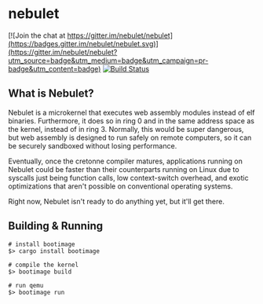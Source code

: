 # nebulet

[![Join the chat at https://gitter.im/nebulet/nebulet](https://badges.gitter.im/nebulet/nebulet.svg)](https://gitter.im/nebulet/nebulet?utm_source=badge&utm_medium=badge&utm_campaign=pr-badge&utm_content=badge)
[![Build Status](https://travis-ci.org/nebulet/nebulet.svg?branch=master)](https://travis-ci.org/nebulet/nebulet)

## What is Nebulet?

Nebulet is a microkernel that executes web assembly modules instead of elf binaries. Furthermore, it does so in ring 0 and in the same address space as the kernel, instead of in ring 3. Normally, this would be super dangerous, but web assembly is designed to run safely on remote computers, so it can be securely sandboxed without losing performance.

Eventually, once the cretonne compiler matures, applications running on Nebulet could be faster than their counterparts running on Linux due to syscalls just being function calls, low context-switch overhead, and exotic optimizations that aren't possible on conventional operating systems.

Right now, Nebulet isn't ready to do anything yet, but it'll get there.

## Building & Running
```
# install bootimage
$> cargo install bootimage

# compile the kernel
$> bootimage build

# run qemu
$> bootimage run
```
